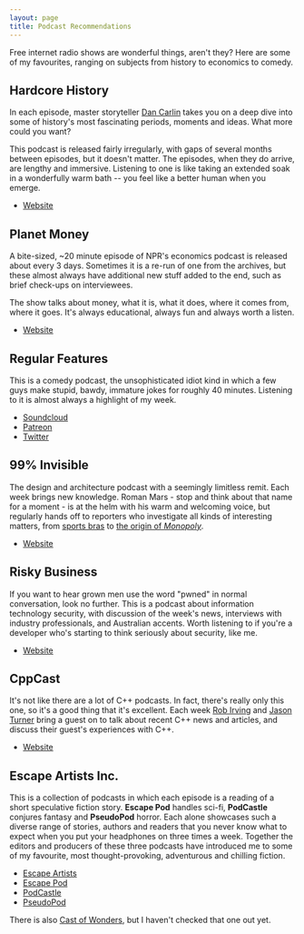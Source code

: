 ```yaml
---
layout: page
title: Podcast Recommendations
---
```


Free internet radio shows are wonderful things, aren't they? Here are some of my favourites, ranging on subjects from history to economics to comedy.

## Hardcore History

In each episode, master storyteller [Dan Carlin](https://en.wikipedia.org/wiki/Dan_Carlin) takes you on a deep dive into some of history's most fascinating periods, moments and ideas. What more could you want?

This podcast is released fairly irregularly, with gaps of several months between episodes, but it doesn't matter. The episodes, when they do arrive, are lengthy and immersive. Listening to one is like taking an extended soak in a wonderfully warm bath -- you feel like a better human when you emerge.

- [Website](http://www.dancarlin.com/hardcore-history-series/)

## Planet Money

A bite-sized, ~20 minute episode of NPR's economics podcast is released about every 3 days. Sometimes it is a re-run of one from the archives, but these almost always have additional new stuff added to the end, such as brief check-ups on interviewees.

The show talks about money, what it is, what it does, where it comes from, where it goes. It's always educational, always fun and always worth a listen.

- [Website](https://www.npr.org/sections/money/)

## Regular Features

This is a comedy podcast, the unsophisticated idiot kind in which a few guys make stupid, bawdy, immature jokes for roughly 40 minutes. Listening to it is almost always a highlight of my week.

- [Soundcloud](https://soundcloud.com/regularfeatures)
- [Patreon](https://www.patreon.com/regularfeatures)
- [Twitter](https://twitter.com/regularfeatures)

## 99% Invisible

The design and architecture podcast with a seemingly limitless remit. Each week brings new knowledge. Roman Mars - stop and think about that name for a moment - is at the helm with his warm and welcoming voice, but regularly hands off to reporters who investigate all kinds of interesting matters, from [sports bras](https://99percentinvisible.org/episode/the-athletic-brassiere/) to [the origin of *Monopoly*](https://99percentinvisible.org/episode/the-landlords-game/).

- [Website](https://99percentinvisible.org/episodes/)

## Risky Business

If you want to hear grown men use the word "pwned" in normal conversation, look no further. This is a podcast about information technology security, with discussion of the week's news, interviews with industry professionals, and Australian accents. Worth listening to if you're a developer who's starting to think seriously about security, like me.

- [Website](https://risky.biz/)

## CppCast

It's not like there are a lot of C++ podcasts. In fact, there's really only this one, so it's a good thing that it's excellent. Each week [Rob Irving](https://twitter.com/robwirving) and [Jason Turner](https://twitter.com/lefticus) bring a guest on to talk about recent C++ news and articles, and discuss their guest's experiences with C++.

- [Website](http://cppcast.com/)

## Escape Artists Inc.

This is a collection of podcasts in which each episode is a reading of a short speculative fiction story. **Escape Pod** handles sci-fi, **PodCastle** conjures fantasy and **PseudoPod**  horror. Each alone showcases such a diverse range of stories, authors and readers that you never know what to expect when you put your headphones on three times a week. Together the editors and producers of these three podcasts have introduced me to some of my favourite, most thought-provoking, adventurous and chilling fiction.

- [Escape Artists](http://escapeartists.net/)
- [Escape Pod](http://escapepod.org/)
- [PodCastle](http://podcastle.org/)
- [PseudoPod](http://pseudopod.org/)

There is also [Cast of Wonders](http://www.castofwonders.org/), but I haven't checked that one out yet.

